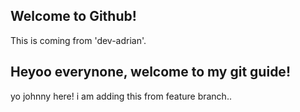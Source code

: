 ## Welcome to Github!

This is coming from 'dev-adrian'.
## Heyoo everynone, welcome to my git guide!
yo johnny here!
i am adding this from feature branch..